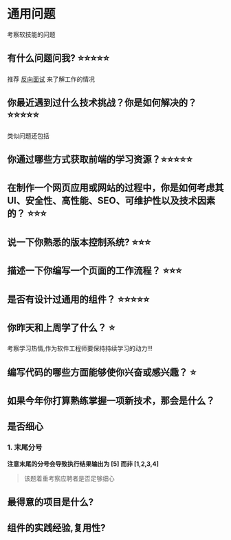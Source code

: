 # 通用问题

考察软技能的问题

## 有什么问题问我? ⭐️⭐️⭐️⭐️⭐️

推荐 [反向面试](https://github.com/yifeikong/reverse-interview-zh) 来了解工作的情况

## 你最近遇到过什么技术挑战？你是如何解决的？⭐️⭐️⭐️⭐️⭐️

类似问题还包括

## 你通过哪些方式获取前端的学习资源？⭐️⭐️⭐️⭐️⭐️

## 在制作一个网页应用或网站的过程中，你是如何考虑其 UI、安全性、高性能、SEO、可维护性以及技术因素的？ ⭐️⭐️⭐️

## 说一下你熟悉的版本控制系统? ⭐️⭐️⭐️

## 描述一下你编写一个页面的工作流程？ ⭐️⭐️⭐️

## 是否有设计过通用的组件？ ⭐️⭐️⭐️⭐️⭐️

## 你昨天和上周学了什么？ ⭐️

考察学习热情,作为软件工程师要保持持续学习的动力!!!

## 编写代码的哪些方面能够使你兴奋或感兴趣？ ⭐️

## 如果今年你打算熟练掌握一项新技术，那会是什么？

## 是否细心

### 1. 末尾分号

**注意末尾的分号会导致执行结果输出为 [5] 而非 [1,2,3,4]**

> 该题着重考察应聘者是否足够细心

## 最得意的项目是什么?

## 组件的实践经验,复用性?
